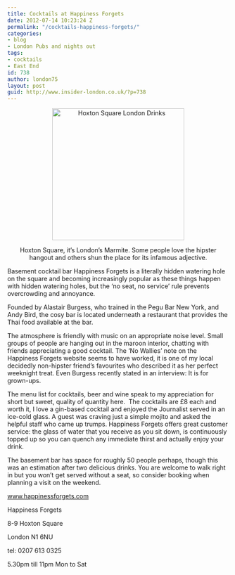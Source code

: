 ```yaml
---
title: Cocktails at Happiness Forgets
date: 2012-07-14 10:23:24 Z
permalink: "/cocktails-happiness-forgets/"
categories:
- blog
- London Pubs and nights out
tags:
- cocktails
- East End
id: 738
author: london75
layout: post
guid: http://www.insider-london.co.uk/?p=738
---
```


<p style="text-align: center">
  <a href="/wp-content/uploads/2012/06/Happiness-Forgets.jpg"><img class="size-medium wp-image-741 aligncenter" src="/wp-content/uploads/2012/06/Happiness-Forgets-300x300.jpg" alt="Hoxton Square London Drinks" width="300" height="300" /></a>
</p>

<p style="text-align: center">
  Hoxton Square, it’s London’s Marmite. Some people love the hipster hangout and others shun the place for its infamous adjective.
</p>

Basement cocktail bar Happiness Forgets is a literally hidden watering hole on the square and becoming increasingly popular as these things happen with hidden watering holes, but the ‘no seat, no service’ rule prevents overcrowding and annoyance.

Founded by Alastair Burgess, who trained in the Pegu Bar New York, and Andy Bird, the cosy bar is located underneath a restaurant that provides the Thai food available at the bar.

The atmosphere is friendly with music on an appropriate noise level. Small groups of people are hanging out in the maroon interior, chatting with friends appreciating a good cocktail. The ‘No Wallies’ note on the Happiness Forgets website seems to have worked, it is one of my local decidedly non-hipster friend’s favourites who described it as her perfect weeknight treat. Even Burgess recently stated in an interview: It is for grown-ups.

The menu list for cocktails, beer and wine speak to my appreciation for short but sweet, quality of quantity here.  The cocktails are £8 each and worth it, I love a gin-based cocktail and enjoyed the Journalist served in an ice-cold glass. A guest was craving just a simple mojito and asked the helpful staff who came up trumps. Happiness Forgets offers great customer service: the glass of water that you receive as you sit down, is continuously topped up so you can quench any immediate thirst and actually enjoy your drink.

The basement bar has space for roughly 50 people perhaps, though this was an estimation after two delicious drinks. You are welcome to walk right in but you won’t get served without a seat, so consider booking when planning a visit on the weekend.

www.happinessforgets.com

Happiness Forgets

8-9 Hoxton Square

London N1 6NU

tel: 0207 613 0325

5.30pm till 11pm Mon to Sat
